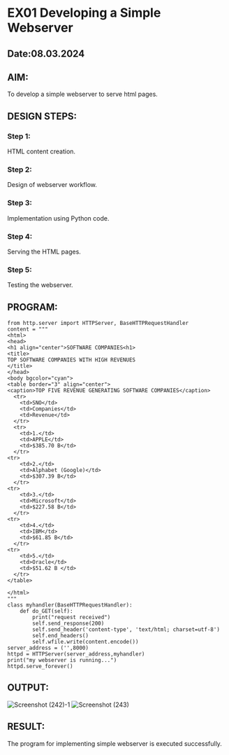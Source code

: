 # EX01 Developing a Simple Webserver
## Date:08.03.2024

## AIM:
To develop a simple webserver to serve html pages.

## DESIGN STEPS:
### Step 1: 
HTML content creation.

### Step 2:
Design of webserver workflow.

### Step 3:
Implementation using Python code.

### Step 4:
Serving the HTML pages.

### Step 5:
Testing the webserver.

## PROGRAM:
```
from http.server import HTTPServer, BaseHTTPRequestHandler
content = """
<html>
<head>
<h1 align="center">SOFTWARE COMPANIES<h1>
<title>
TOP SOFTWARE COMPANIES WITH HIGH REVENUES
</title>
</head>
<body bgcolor="cyan">
<table border="3" align="center">
<caption>TOP FIVE REVENUE GENERATING SOFTWARE COMPANIES</caption>
  <tr>
    <td>SNO</td>
    <td>Companies</td>
    <td>Revenue</td>
  </tr>
  <tr>
    <td>1.</td>
    <td>APPLE</td>
    <td>$385.70 B</td>
  </tr>
<tr>
    <td>2.</td>
    <td>Alphabet (Google)</td>
    <td>$307.39 B</td>
  </tr>
<tr>
    <td>3.</td>
    <td>Microsoft</td>
    <td>$227.58 B</td>
  </tr>
<tr>
    <td>4.</td>
    <td>IBM</td>
    <td>$61.85 B</td>
  </tr>
<tr>
    <td>5.</td>
    <td>Oracle</td>
    <td>$51.62 B </td>
  </tr>
</table>

</html>
"""
class myhandler(BaseHTTPRequestHandler):
    def do_GET(self):
        print("request received")
        self.send_response(200)
        self.send_header('content-type', 'text/html; charset=utf-8')
        self.end_headers()
        self.wfile.write(content.encode())
server_address = ('',8000)
httpd = HTTPServer(server_address,myhandler)
print("my webserver is running...")
httpd.serve_forever()
```



## OUTPUT:
![Screenshot (242)-1](https://github.com/Hemaprasad-N/simplewebserver/assets/135933397/8a2cbf0d-8385-4c9c-b6f5-a76da6ab75aa)
![Screenshot (243)](https://github.com/Hemaprasad-N/simplewebserver/assets/135933397/cbe2740f-8edc-4a0e-96c0-b72642e7f5c8)


## RESULT:
The program for implementing simple webserver is executed successfully.
